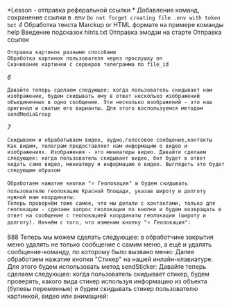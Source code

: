 *Lesson - отправка реферальной ссылки *
Добавление команд, сохранение ссылки в .env 
`Do not forget creating file .env with token bot`
*4*  Обработка текста Marckup or HTML формате на примере команды help
  Введение подсказок hints.txt Отправка эмодзи на старте
  Отправка ссылок 
  ```№5 Работа с инлайн и просто клавиатурой в /menu  
  Отправка картинок разными способами 
  Обработка картинок пользователя через прослушку on
  Скачивание картинки с серверов телеграмма по file_id
  ```
  *6*
  ``` 
  Давайте теперь сделаем следующее: когда пользователь скидывает нам изображение, будем скидывать ему в ответ несколько изображений объединенных в одно сообщение. Эти несколько изображений - это наш оригинал и сжатые его варианты. Для этого воспользуемся методом sendMediaGroup
  ```
  *7*
  ``` 
  Скидываем и обрабатываем видео, аудио,голосовое сообщение,контакты
  Как видим, телеграм предоставляет нам информацию о видео и изображениях. Изображения - это миниатюры видео. Давайте сделаем следующее: когда пользователь скидывает видео, бот будет в ответ кидать само видео, миниатюру и информацию о видео. Выглядеть это будет следующим образом

  Обработаем нажатие кнопки "⭐️ Геолокация" и будем скидывать пользователю геолокацию Красной Площади, указав широту и долготу нужной нам координаты:
  Теперь провернём тоже самое, что мы делали с контактами, только для геолокации - сделаем запрос геолокации по кнопке и будем возвращать в ответ на сообщение с геолокацией координаты геолокации (широту и долготу). Начнём с того, что изменим кнопку "⭐️ Геолокация":
  ```
  888
  Теперь мы можем сделать следующее: в обработчике закрытия меню удалять не только сообщение с самим меню, а ещё и удалять сообщение-команду, по которому было вызвано меню:
  Далее обработаем нажатие кнопки "Стикер" на нашей инлайн-клавиатуре. Для этого будем использовать метод sendSticker:
  Давайте теперь сделаем следующее: когда пользователь скидывает стикер, будем проверять, какого вида стикер используя информацию из объекта (булевы переменные) и будем скидывать стикер пользователю картинкой, видео или анимацией: